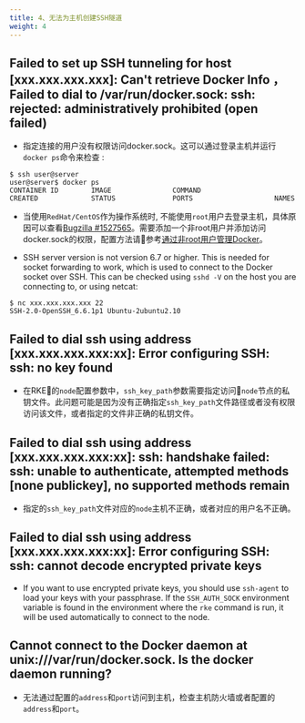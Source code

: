 ```yaml
---
title: 4、无法为主机创建SSH隧道
weight: 4
---
```


## Failed to set up SSH tunneling for host [xxx.xxx.xxx.xxx]: Can't retrieve Docker Info ，Failed to dial to /var/run/docker.sock: ssh: rejected: administratively prohibited (open failed)

- 指定连接的用户没有权限访问docker.sock。这可以通过登录主机并运行`docker ps`命令来检查 :

```
$ ssh user@server
user@server$ docker ps
CONTAINER ID        IMAGE               COMMAND                  CREATED             STATUS              PORTS                    NAMES
```

- 当使用`RedHat/CentOS`作为操作系统时, 不能使用`root`用户去登录主机，具体原因可以查看[Bugzilla #1527565](https://bugzilla.redhat.com/show_bug.cgi?id=1527565)。需要添加一个非root用户并添加访问docker.sock的权限，配置方法请参考[通过非root用户管理Docker](https://docs.docker.com/install/linux/linux-postinstall/#manage-docker-as-a-non-root-user)。

- SSH server version is not version 6.7 or higher. This is needed for socket forwarding to work, which is used to connect to the Docker socket over SSH. This can be checked using `sshd -V` on the host you are connecting to, or using netcat:

```
$ nc xxx.xxx.xxx.xxx 22
SSH-2.0-OpenSSH_6.6.1p1 Ubuntu-2ubuntu2.10
```

## Failed to dial ssh using address [xxx.xxx.xxx.xxx:xx]: Error configuring SSH: ssh: no key found

- 在RKE的`node`配置参数中，`ssh_key_path`参数需要指定访问`node`节点的私钥文件。此问题可能是因为没有正确指定`ssh_key_path`文件路径或者没有权限访问该文件，或者指定的文件非正确的私钥文件。

## Failed to dial ssh using address [xxx.xxx.xxx.xxx:xx]: ssh: handshake failed: ssh: unable to authenticate, attempted methods [none publickey], no supported methods remain

- 指定的`ssh_key_path`文件对应的`node`主机不正确，或者对应的用户名不正确。

## Failed to dial ssh using address [xxx.xxx.xxx.xxx:xx]: Error configuring SSH: ssh: cannot decode encrypted private keys

- If you want to use encrypted private keys, you should use `ssh-agent` to load your keys with your passphrase. If the `SSH_AUTH_SOCK` environment variable is found in the environment where the `rke` command is run, it will be used automatically to connect to the node.

## Cannot connect to the Docker daemon at unix:///var/run/docker.sock. Is the docker daemon running?

- 无法通过配置的`address`和`port`访问到主机，检查主机防火墙或者配置的`address`和`port`。

